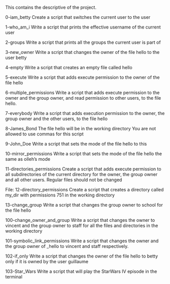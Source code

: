 This contains the descriptive of the project.

0-iam_betty
Create a script that switches the current user to the user

1-who_am_i
Write a script that prints the effective username of the current user

2-groups
Write a script that prints all the groups the current user is part of

3-new_owner
Write a script that changes the owner of the file hello to the user betty


4-empty
Write a script that creates an empty file called hello

5-execute
Write a script that adds execute permission to the owner of the file hello


6-multiple_permissions
Write a script that adds execute permission to the owner and the group owner, and read permission to other users, to the file hello.


7-everybody
Write a script that adds execution permission to the owner, the group owner and the other users, to the file hello


8-James_Bond
The file hello will be in the working directory You are not allowed to use commas for this script


9-John_Doe
Write a script that sets the mode of the file hello to this


10-mirror_permissions
Write a script that sets the mode of the file hello the same as olleh’s mode


11-directories_permissions
Create a script that adds execute permission to all subdirectories of the current directory for the owner, the group owner and all other users. Regular files should not be changed


File: 12-directory_permissions
Create a script that creates a directory called my_dir with permissions 751 in the working directory


13-change_group
Write a script that changes the group owner to school for the file hello

100-change_owner_and_group
Write a script that changes the owner to vincent and the group owner to staff for all the files and directories in the working directory


101-symbolic_link_permissions
Write a script that changes the owner and the group owner of _hello to vincent and staff respectively.


102-if_only
Write a script that changes the owner of the file hello to betty only if it is owned by the user guillaume

103-Star_Wars
Write a script that will play the StarWars IV episode in the terminal
